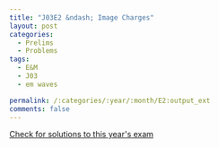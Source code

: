 ```yaml
---
title: "J03E2 &ndash; Image Charges"
layout: post
categories:
  - Prelims
  - Problems
tags:
  - E&M
  - J03
  - em waves

permalink: /:categories/:year/:month/E2:output_ext
comments: false
---
```

<object data="2003J2E.pdf" type="application/pdf" width="100%" height="500"></object>
<div class="message"><a href='https://princetonprelim.com/prelim/10/'>Check for solutions to this year's exam</a></div>